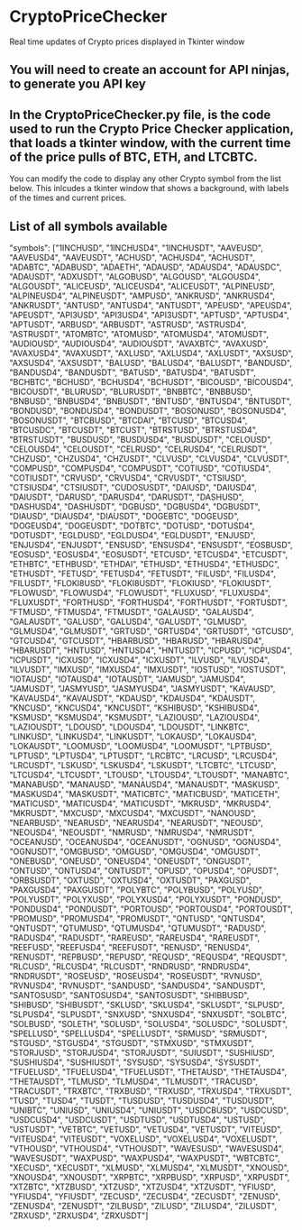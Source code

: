 # CryptoPriceChecker
Real time updates of Crypto prices displayed in Tkinter window

## You will need to create an account for API ninjas, to generate you API key


## In the CryptoPriceChecker.py file, is the code used to run the Crypto Price Checker application, that loads a tkinter window, with the current time of the price pulls of BTC, ETH, and LTCBTC. 
You can modify the code to display any other Crypto symbol from the list below. 
This inlcudes a tkinter window that shows a background, with labels of the times and current prices. 

## List of all symbols available 
"symbols": ["1INCHUSD", "1INCHUSD4", "1INCHUSDT", "AAVEUSD", "AAVEUSD4", "AAVEUSDT", "ACHUSD", "ACHUSD4", "ACHUSDT", "ADABTC", "ADABUSD", "ADAETH", "ADAUSD", "ADAUSD4", "ADAUSDC", "ADAUSDT", "ADXUSDT", "ALGOBUSD", "ALGOUSD", "ALGOUSD4", "ALGOUSDT", "ALICEUSD", "ALICEUSD4", "ALICEUSDT", "ALPINEUSD", "ALPINEUSD4", "ALPINEUSDT", "AMPUSD", "ANKRUSD", "ANKRUSD4", "ANKRUSDT", "ANTUSD", "ANTUSD4", "ANTUSDT", "APEUSD", "APEUSD4", "APEUSDT", "API3USD", "API3USD4", "API3USDT", "APTUSD", "APTUSD4", "APTUSDT", "ARBUSD", "ARBUSDT", "ASTRUSD", "ASTRUSD4", "ASTRUSDT", "ATOMBTC", "ATOMUSD", "ATOMUSD4", "ATOMUSDT", "AUDIOUSD", "AUDIOUSD4", "AUDIOUSDT", "AVAXBTC", "AVAXUSD", "AVAXUSD4", "AVAXUSDT", "AXLUSD", "AXLUSD4", "AXLUSDT", "AXSUSD", "AXSUSD4", "AXSUSDT", "BALUSD", "BALUSD4", "BALUSDT", "BANDUSD", "BANDUSD4", "BANDUSDT", "BATUSD", "BATUSD4", "BATUSDT", "BCHBTC", "BCHUSD", "BCHUSD4", "BCHUSDT", "BICOUSD", "BICOUSD4", "BICOUSDT", "BLURUSD", "BLURUSDT", "BNBBTC", "BNBBUSD", "BNBUSD", "BNBUSD4", "BNBUSDT", "BNTUSD", "BNTUSD4", "BNTUSDT", "BONDUSD", "BONDUSD4", "BONDUSDT", "BOSONUSD", "BOSONUSD4", "BOSONUSDT", "BTCBUSD", "BTCDAI", "BTCUSD", "BTCUSD4", "BTCUSDC", "BTCUSDT", "BTCUST", "BTRSTUSD", "BTRSTUSD4", "BTRSTUSDT", "BUSDUSD", "BUSDUSD4", "BUSDUSDT", "CELOUSD", "CELOUSD4", "CELOUSDT", "CELRUSD", "CELRUSD4", "CELRUSDT", "CHZUSD", "CHZUSD4", "CHZUSDT", "CLVUSD", "CLVUSD4", "CLVUSDT", "COMPUSD", "COMPUSD4", "COMPUSDT", "COTIUSD", "COTIUSD4", "COTIUSDT", "CRVUSD", "CRVUSD4", "CRVUSDT", "CTSIUSD", "CTSIUSD4", "CTSIUSDT", "CUDOSUSDT", "DAIUSD", "DAIUSD4", "DAIUSDT", "DARUSD", "DARUSD4", "DARUSDT", "DASHUSD", "DASHUSD4", "DASHUSDT", "DGBUSD", "DGBUSD4", "DGBUSDT", "DIAUSD", "DIAUSD4", "DIAUSDT", "DOGEBTC", "DOGEUSD", "DOGEUSD4", "DOGEUSDT", "DOTBTC", "DOTUSD", "DOTUSD4", "DOTUSDT", "EGLDUSD", "EGLDUSD4", "EGLDUSDT", "ENJUSD", "ENJUSD4", "ENJUSDT", "ENSUSD", "ENSUSD4", "ENSUSDT", "EOSBUSD", "EOSUSD", "EOSUSD4", "EOSUSDT", "ETCUSD", "ETCUSD4", "ETCUSDT", "ETHBTC", "ETHBUSD", "ETHDAI", "ETHUSD", "ETHUSD4", "ETHUSDC", "ETHUSDT", "FETUSD", "FETUSD4", "FETUSDT", "FILUSD", "FILUSD4", "FILUSDT", "FLOKI8USD", "FLOKI8USDT", "FLOKIUSD", "FLOKIUSDT", "FLOWUSD", "FLOWUSD4", "FLOWUSDT", "FLUXUSD", "FLUXUSD4", "FLUXUSDT", "FORTHUSD", "FORTHUSD4", "FORTHUSDT", "FORTUSDT", "FTMUSD", "FTMUSD4", "FTMUSDT", "GALAUSD", "GALAUSD4", "GALAUSDT", "GALUSD", "GALUSD4", "GALUSDT", "GLMUSD", "GLMUSD4", "GLMUSDT", "GRTUSD", "GRTUSD4", "GRTUSDT", "GTCUSD", "GTCUSD4", "GTCUSDT", "HBARBUSD", "HBARUSD", "HBARUSD4", "HBARUSDT", "HNTUSD", "HNTUSD4", "HNTUSDT", "ICPUSD", "ICPUSD4", "ICPUSDT", "ICXUSD", "ICXUSD4", "ICXUSDT", "ILVUSD", "ILVUSD4", "ILVUSDT", "IMXUSD", "IMXUSD4", "IMXUSDT", "IOSTUSD", "IOSTUSDT", "IOTAUSD", "IOTAUSD4", "IOTAUSDT", "JAMUSD", "JAMUSD4", "JAMUSDT", "JASMYUSD", "JASMYUSD4", "JASMYUSDT", "KAVAUSD", "KAVAUSD4", "KAVAUSDT", "KDAUSD", "KDAUSD4", "KDAUSDT", "KNCUSD", "KNCUSD4", "KNCUSDT", "KSHIBUSD", "KSHIBUSD4", "KSMUSD", "KSMUSD4", "KSMUSDT", "LAZIOUSD", "LAZIOUSD4", "LAZIOUSDT", "LDOUSD", "LDOUSD4", "LDOUSDT", "LINKBTC", "LINKUSD", "LINKUSD4", "LINKUSDT", "LOKAUSD", "LOKAUSD4", "LOKAUSDT", "LOOMUSD", "LOOMUSD4", "LOOMUSDT", "LPTBUSD", "LPTUSD", "LPTUSD4", "LPTUSDT", "LRCBTC", "LRCUSD", "LRCUSD4", "LRCUSDT", "LSKUSD", "LSKUSD4", "LSKUSDT", "LTCBTC", "LTCUSD", "LTCUSD4", "LTCUSDT", "LTOUSD", "LTOUSD4", "LTOUSDT", "MANABTC", "MANABUSD", "MANAUSD", "MANAUSD4", "MANAUSDT", "MASKUSD", "MASKUSD4", "MASKUSDT", "MATICBTC", "MATICBUSD", "MATICETH", "MATICUSD", "MATICUSD4", "MATICUSDT", "MKRUSD", "MKRUSD4", "MKRUSDT", "MXCUSD", "MXCUSD4", "MXCUSDT", "NANOUSD", "NEARBUSD", "NEARUSD", "NEARUSD4", "NEARUSDT", "NEOUSD", "NEOUSD4", "NEOUSDT", "NMRUSD", "NMRUSD4", "NMRUSDT", "OCEANUSD", "OCEANUSD4", "OCEANUSDT", "OGNUSD", "OGNUSD4", "OGNUSDT", "OMGBUSD", "OMGUSD", "OMGUSD4", "OMGUSDT", "ONEBUSD", "ONEUSD", "ONEUSD4", "ONEUSDT", "ONGUSDT", "ONTUSD", "ONTUSD4", "ONTUSDT", "OPUSD", "OPUSD4", "OPUSDT", "ORBSUSDT", "OXTUSD", "OXTUSD4", "OXTUSDT", "PAXGUSD", "PAXGUSD4", "PAXGUSDT", "POLYBTC", "POLYBUSD", "POLYUSD", "POLYUSDT", "POLYXUSD", "POLYXUSD4", "POLYXUSDT", "PONDUSD", "PONDUSD4", "PONDUSDT", "PORTOUSD", "PORTOUSD4", "PORTOUSDT", "PROMUSD", "PROMUSD4", "PROMUSDT", "QNTUSD", "QNTUSD4", "QNTUSDT", "QTUMUSD", "QTUMUSD4", "QTUMUSDT", "RADUSD", "RADUSD4", "RADUSDT", "RAREUSD", "RAREUSD4", "RAREUSDT", "REEFUSD", "REEFUSD4", "REEFUSDT", "RENUSD", "RENUSD4", "RENUSDT", "REPBUSD", "REPUSD", "REQUSD", "REQUSD4", "REQUSDT", "RLCUSD", "RLCUSD4", "RLCUSDT", "RNDRUSD", "RNDRUSD4", "RNDRUSDT", "ROSEUSD", "ROSEUSD4", "ROSEUSDT", "RVNUSD", "RVNUSD4", "RVNUSDT", "SANDUSD", "SANDUSD4", "SANDUSDT", "SANTOSUSD", "SANTOSUSD4", "SANTOSUSDT", "SHIBBUSD", "SHIBUSD", "SHIBUSDT", "SKLUSD", "SKLUSD4", "SKLUSDT", "SLPUSD", "SLPUSD4", "SLPUSDT", "SNXUSD", "SNXUSD4", "SNXUSDT", "SOLBTC", "SOLBUSD", "SOLETH", "SOLUSD", "SOLUSD4", "SOLUSDC", "SOLUSDT", "SPELLUSD", "SPELLUSD4", "SPELLUSDT", "SRMUSD", "SRMUSDT", "STGUSD", "STGUSD4", "STGUSDT", "STMXUSD", "STMXUSDT", "STORJUSD", "STORJUSD4", "STORJUSDT", "SUIUSDT", "SUSHIUSD", "SUSHIUSD4", "SUSHIUSDT", "SYSUSD", "SYSUSD4", "SYSUSDT", "TFUELUSD", "TFUELUSD4", "TFUELUSDT", "THETAUSD", "THETAUSD4", "THETAUSDT", "TLMUSD", "TLMUSD4", "TLMUSDT", "TRACUSD", "TRACUSDT", "TRXBTC", "TRXBUSD", "TRXUSD", "TRXUSD4", "TRXUSDT", "TUSD", "TUSD4", "TUSDT", "TUSDUSD", "TUSDUSD4", "TUSDUSDT", "UNIBTC", "UNIUSD", "UNIUSD4", "UNIUSDT", "USDCBUSD", "USDCUSD", "USDCUSD4", "USDCUSDT", "USDTUSD", "USDTUSD4", "USTUSD", "USTUSDT", "VETBTC", "VETUSD", "VETUSD4", "VETUSDT", "VITEUSD", "VITEUSD4", "VITEUSDT", "VOXELUSD", "VOXELUSD4", "VOXELUSDT", "VTHOUSD", "VTHOUSD4", "VTHOUSDT", "WAVESUSD", "WAVESUSD4", "WAVESUSDT", "WAXPUSD", "WAXPUSD4", "WAXPUSDT", "WBTCBTC", "XECUSD", "XECUSDT", "XLMUSD", "XLMUSD4", "XLMUSDT", "XNOUSD", "XNOUSD4", "XNOUSDT", "XRPBTC", "XRPBUSD", "XRPUSD", "XRPUSDT", "XTZBTC", "XTZBUSD", "XTZUSD", "XTZUSD4", "XTZUSDT", "YFIUSD", "YFIUSD4", "YFIUSDT", "ZECUSD", "ZECUSD4", "ZECUSDT", "ZENUSD", "ZENUSD4", "ZENUSDT", "ZILBUSD", "ZILUSD", "ZILUSD4", "ZILUSDT", "ZRXUSD", "ZRXUSD4", "ZRXUSDT"]
